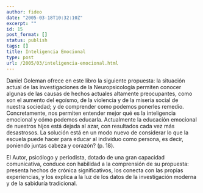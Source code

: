 ```yaml
---
author: fideo
date: "2005-03-18T10:32:10Z"
excerpt: ""
id: 15
post_format: []
status: publish
tags: []
title: Inteligencia Emocional
type: post
url: /2005/03/inteligencia-emocional.html
---
```

Daniel Goleman ofrece en este libro la siguiente propuesta: la situación actual de las investigaciones de la Neuropsicología permiten conocer algunas de las causas de hechos actuales altamente preocupantes, como son el aumento del egoísmo, de la violencia y de la miseria social de nuestra sociedad; y de comprender como podemos ponerles remedio. Concretamente, nos permiten entender mejor qué es la inteligencia emocional y cómo podemos educarla. Actualmente la educación emocional de nuestros hijos está dejada al azar, con resultados cada vez más desastrosos. La solución está en un modo nuevo de considerar lo que la escuela puede hacer para educar al individuo como persona, es decir, poniendo juntas cabeza y corazón? (p. 18).

El Autor, psicólogo y periodista, dotado de una gran capacidad comunicativa, conduce con habilidad a la comprensión de su propuesta: presenta hechos de crónica significativos, los conecta con las propias experiencias, y los explica a la luz de los datos de la investigación moderna y de la sabiduría tradicional.
